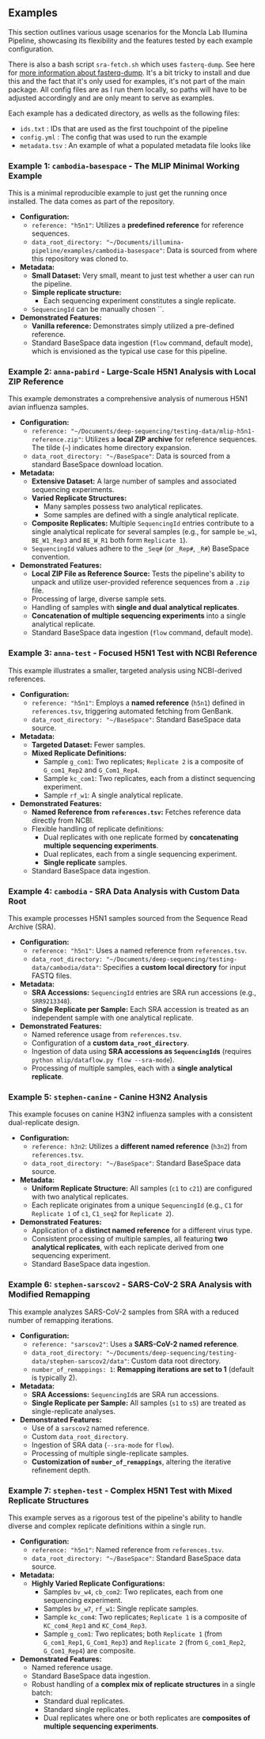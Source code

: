 ## Examples

This section outlines various usage scenarios for the Moncla Lab Illumina Pipeline, showcasing its flexibility and the features tested by each example configuration.

There is also a bash script `sra-fetch.sh` which uses `fasterq-dump`. See here for [more information about fasterq-dump](https://github.com/ncbi/sra-tools/wiki/HowTo:-fasterq-dump). It's a bit tricky to install and due this and the fact that it's only used for examples, it's not part of the main package. All config files are as I run them locally, so paths will have to be adjusted accordingly and are only meant to serve as examples.

Each example has a dedicated directory, as wells as the following files:

- `ids.txt` : IDs that are used as the first touchpoint of the pipeline
- `config.yml` : The config that was used to run the example
- `metadata.tsv` : An example of what a populated metadata file looks like

### Example 1: `cambodia-basespace` - The MLIP Minimal Working Example

This is a minimal reproducible example to just get the running once installed. The data comes as part of the repository.

*   **Configuration:**
    *   `reference: "h5n1"`: Utilizes a **predefined reference** for reference sequences.
    *   `data_root_directory: "~/Documents/illumina-pipeline/examples/cambodia-basespace"`: Data is sourced from where this repository was cloned to.
*   **Metadata:**
    *   **Small Dataset:** Very small, meant to just test whether a user can run the pipeline.
    *   **Simple replicate structure:**
        *   Each sequencing experiment constitutes a single replicate.
    *   `SequencingId` can be manually chosen ``.
*   **Demonstrated Features:**
    *   **Vanilla reference:** Demonstrates simply utilized a pre-defined reference.
    *   Standard BaseSpace data ingestion (`flow` command, default mode), which is envisioned as the typical use case for this pipeline.

### Example 2: `anna-pabird` - Large-Scale H5N1 Analysis with Local ZIP Reference

This example demonstrates a comprehensive analysis of numerous H5N1 avian influenza samples.

*   **Configuration:**
    *   `reference: "~/Documents/deep-sequencing/testing-data/mlip-h5n1-reference.zip"`: Utilizes a **local ZIP archive** for reference sequences. The tilde (`~`) indicates home directory expansion.
    *   `data_root_directory: "~/BaseSpace"`: Data is sourced from a standard BaseSpace download location.
*   **Metadata:**
    *   **Extensive Dataset:** A large number of samples and associated sequencing experiments.
    *   **Varied Replicate Structures:**
        *   Many samples possess two analytical replicates.
        *   Some samples are defined with a single analytical replicate.
    *   **Composite Replicates:** Multiple `SequencingId` entries contribute to a single analytical replicate for several samples (e.g., for sample `be_w1`, `BE_W1_Rep3` and `BE_W_R1` both form `Replicate 1`).
    *   `SequencingId` values adhere to the `_Seq#` (or `_Rep#`, `_R#`) BaseSpace convention.
*   **Demonstrated Features:**
    *   **Local ZIP File as Reference Source:** Tests the pipeline's ability to unpack and utilize user-provided reference sequences from a `.zip` file.
    *   Processing of large, diverse sample sets.
    *   Handling of samples with **single and dual analytical replicates**.
    *   **Concatenation of multiple sequencing experiments** into a single analytical replicate.
    *   Standard BaseSpace data ingestion (`flow` command, default mode).

### Example 3: `anna-test` - Focused H5N1 Test with NCBI Reference

This example illustrates a smaller, targeted analysis using NCBI-derived references.

*   **Configuration:**
    *   `reference: "h5n1"`: Employs a **named reference** (`h5n1`) defined in `references.tsv`, triggering automated fetching from GenBank.
    *   `data_root_directory: "~/BaseSpace"`: Standard BaseSpace data source.
*   **Metadata:**
    *   **Targeted Dataset:** Fewer samples.
    *   **Mixed Replicate Definitions:**
        *   Sample `g_com1`: Two replicates; `Replicate 2` is a composite of `G_com1_Rep2` and `G_Com1_Rep4`.
        *   Sample `kc_com1`: Two replicates, each from a distinct sequencing experiment.
        *   Sample `rf_w1`: A single analytical replicate.
*   **Demonstrated Features:**
    *   **Named Reference from `references.tsv`:** Fetches reference data directly from NCBI.
    *   Flexible handling of replicate definitions:
        *   Dual replicates with one replicate formed by **concatenating multiple sequencing experiments**.
        *   Dual replicates, each from a single sequencing experiment.
        *   **Single replicate** samples.
    *   Standard BaseSpace data ingestion.

### Example 4: `cambodia` - SRA Data Analysis with Custom Data Root

This example processes H5N1 samples sourced from the Sequence Read Archive (SRA).

*   **Configuration:**
    *   `reference: "h5n1"`: Uses a named reference from `references.tsv`.
    *   `data_root_directory: "~/Documents/deep-sequencing/testing-data/cambodia/data"`: Specifies a **custom local directory** for input FASTQ files.
*   **Metadata:**
    *   **SRA Accessions:** `SequencingId` entries are SRA run accessions (e.g., `SRR9213348`).
    *   **Single Replicate per Sample:** Each SRA accession is treated as an independent sample with one analytical replicate.
*   **Demonstrated Features:**
    *   Named reference usage from `references.tsv`.
    *   Configuration of a **custom `data_root_directory`**.
    *   Ingestion of data using **SRA accessions as `SequencingId`s** (requires `python mlip/dataflow.py flow --sra-mode`).
    *   Processing of multiple samples, each with a **single analytical replicate**.

### Example 5: `stephen-canine` - Canine H3N2 Analysis

This example focuses on canine H3N2 influenza samples with a consistent dual-replicate design.

*   **Configuration:**
    *   `reference: h3n2`: Utilizes a **different named reference** (`h3n2`) from `references.tsv`.
    *   `data_root_directory: "~/BaseSpace"`: Standard BaseSpace data source.
*   **Metadata:**
    *   **Uniform Replicate Structure:** All samples (`c1` to `c21`) are configured with two analytical replicates.
    *   Each replicate originates from a unique `SequencingId` (e.g., `C1` for `Replicate 1` of `c1`, `C1_seq2` for `Replicate 2`).
*   **Demonstrated Features:**
    *   Application of a **distinct named reference** for a different virus type.
    *   Consistent processing of multiple samples, all featuring **two analytical replicates**, with each replicate derived from one sequencing experiment.
    *   Standard BaseSpace data ingestion.

### Example 6: `stephen-sarscov2` - SARS-CoV-2 SRA Analysis with Modified Remapping

This example analyzes SARS-CoV-2 samples from SRA with a reduced number of remapping iterations.

*   **Configuration:**
    *   `reference: "sarscov2"`: Uses a **SARS-CoV-2 named reference**.
    *   `data_root_directory: "~/Documents/deep-sequencing/testing-data/stephen-sarscov2/data"`: Custom data root directory.
    *   `number_of_remappings: 1`: **Remapping iterations are set to 1** (default is typically 2).
*   **Metadata:**
    *   **SRA Accessions:** `SequencingId`s are SRA run accessions.
    *   **Single Replicate per Sample:** All samples (`s1` to `s5`) are treated as single-replicate analyses.
*   **Demonstrated Features:**
    *   Use of a `sarscov2` named reference.
    *   Custom `data_root_directory`.
    *   Ingestion of SRA data (`--sra-mode` for `flow`).
    *   Processing of multiple single-replicate samples.
    *   **Customization of `number_of_remappings`**, altering the iterative refinement depth.

### Example 7: `stephen-test` - Complex H5N1 Test with Mixed Replicate Structures

This example serves as a rigorous test of the pipeline's ability to handle diverse and complex replicate definitions within a single run.

*   **Configuration:**
    *   `reference: "h5n1"`: Named reference from `references.tsv`.
    *   `data_root_directory: "~/BaseSpace"`: Standard BaseSpace data source.
*   **Metadata:**
    *   **Highly Varied Replicate Configurations:**
        *   Samples `bv_w4`, `cb_com2`: Two replicates, each from one sequencing experiment.
        *   Samples `bv_w7`, `rf_w1`: Single replicate samples.
        *   Sample `kc_com4`: Two replicates; `Replicate 1` is a composite of `KC_com4_Rep1` and `KC_Com4_Rep3`.
        *   Sample `g_com1`: Two replicates; both `Replicate 1` (from `G_com1_Rep1`, `G_Com1_Rep3`) and `Replicate 2` (from `G_com1_Rep2`, `G_Com1_Rep4`) are composite.
*   **Demonstrated Features:**
    *   Named reference usage.
    *   Standard BaseSpace data ingestion.
    *   Robust handling of a **complex mix of replicate structures** in a single batch:
        *   Standard dual replicates.
        *   Standard single replicates.
        *   Dual replicates where one or both replicates are **composites of multiple sequencing experiments**.